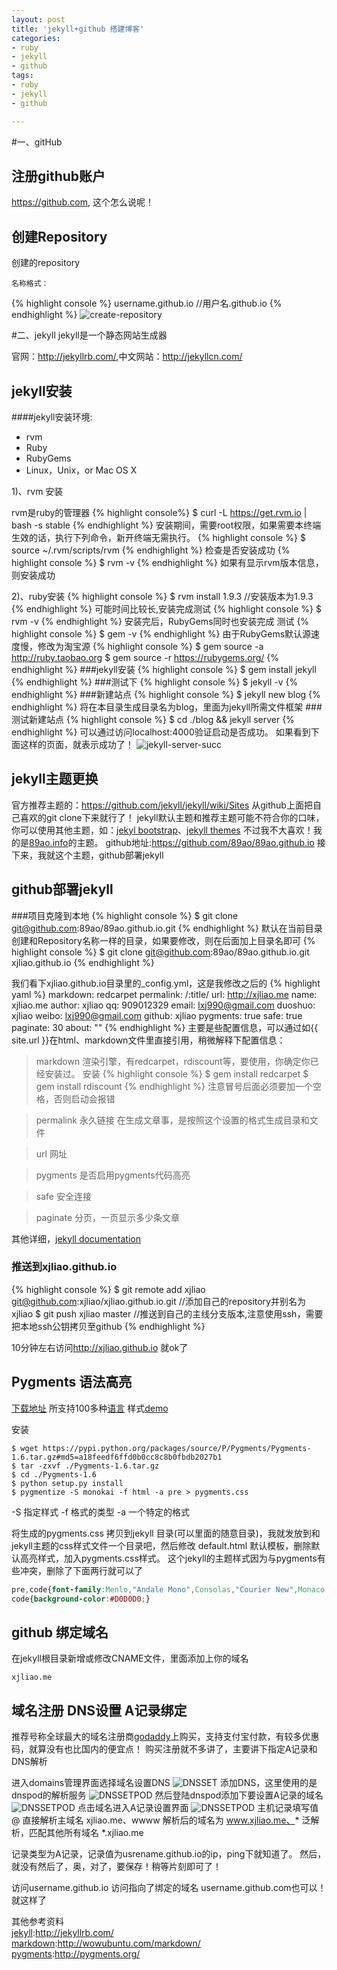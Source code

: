 ```yaml
---
layout: post
title: 'jekyll+github 搭建博客'
categories:
- ruby
- jekyll
- github
tags:
- ruby
- jekyll
- github

---
```


#一、gitHub
## 注册github账户
<https://github.com>, 这个怎么说呢！
## 创建Repository
创建的repository
```
名称格式：
```
{% highlight console %}
username.github.io  //用户名.github.io
{% endhighlight %}
![create-repository](/assets/jekyll-github/create-repository.jpg)

#二、jekyll
jekyll是一个静态网站生成器

官网：<http://jekyllrb.com/>,中文网站：<http://jekyllcn.com/>

## jekyll安装
####jekyll安装环境:
- rvm
- Ruby
- RubyGems
- Linux，Unix，or Mac OS X

1)、rvm 安装

rvm是ruby的管理器
{% highlight console%}
$ curl -L https://get.rvm.io | bash -s stable
{% endhighlight %}
安装期间，需要root权限，如果需要本终端生效的话，执行下列命令，新开终端无需执行。
{% highlight console %}
$ source ~/.rvm/scripts/rvm
{% endhighlight %}
检查是否安装成功
{% highlight console %}
$ rvm -v
{% endhighlight %}
如果有显示rvm版本信息，则安装成功

2)、ruby安装
{% highlight console %}
$ rvm install 1.9.3 //安装版本为1.9.3
{% endhighlight %}
可能时间比较长,安装完成测试
{% highlight console %}
$ rvm -v
{% endhighlight %}
安装完后，RubyGems同时也安装完成
测试
{% highlight console %}
$ gem -v
{% endhighlight %}
由于RubyGems默认源速度慢，修改为淘宝源
{% highlight console %}
$ gem source -a http://ruby.taobao.org
$ gem source -r https://rubygems.org/
{% endhighlight %}
###jekyll安装
{% highlight console %}
$ gem install jekyll
{% endhighlight %}
###测试下
{% highlight console %}
$ jekyll -v
{% endhighlight %}
###新建站点
{% highlight console %}
$ jekyll new blog
{% endhighlight %}
将在本目录生成目录名为blog，里面为jekyll所需文件框架
###测试新建站点
{% highlight console %}
$ cd ./blog && jekyll server
{% endhighlight %}
可以通过访问localhost:4000验证启动是否成功。
如果看到下面这样的页面，就表示成功了！
![jekyll-server-succ](/assets/jekyll-github/jekyll-server-succ.png)

## jekyll主题更换
官方推荐主题的：<https://github.com/jekyll/jekyll/wiki/Sites>
从github上面把自己喜欢的git clone下来就行了！
jekyll默认主题和推荐主题可能不符合你的口味，你可以使用其他主题，如：[jekyl bootstrap](http://jekyllbootstrap.com/)、[jekyll themes](http://jekyllthemes.org/)
不过我不大喜欢！我的是[89ao.info](http://89ao.info/)的主题。
github地址:<https://github.com/89ao/89ao.github.io>
接下来，我就这个主题，github部署jekyll

## github部署jekyll
###项目克隆到本地
{% highlight console %}
$ git clone git@github.com:89ao/89ao.github.io.git
{% endhighlight %}
默认在当前目录创建和Repository名称一样的目录，如果要修改，则在后面加上目录名即可
{% highlight console %}
$ git clone git@github.com:89ao/89ao.github.io.git xjliao.github.io
{% endhighlight %}

我们看下xjliao.github.io目录里的_config.yml，这是我修改之后的
{% highlight yaml %}
markdown: redcarpet
permalink: /:title/
url: http://xjliao.me 
name: xjliao.me 
author: xjliao
qq: 909012329 
email: lxj990@gmail.com 
duoshuo: xjliao 
weibo: lxj990@gmail.com 
github: xjliao
pygments: true
safe: true
paginate: 30
about: ""
{% endhighlight %}
主要是些配置信息，可以通过如{{ site.url }}在html、markdown文件里直接引用，稍微解释下配置信息：
>markdown 渲染引擎，有redcarpet，rdiscount等，要使用，你确定你已经安装过。
安装
{% highlight console %}
$ gem install redcarpet
$ gem install rdiscount
{% endhighlight %}
注意冒号后面必须要加一个空格，否则启动会报错

>permalink 永久链接 在生成文章事，是按照这个设置的格式生成目录和文件

>url 网址

>pygments 是否启用pygments代码高亮

>safe 安全连接

>paginate 分页，一页显示多少条文章

其他详细，[jekyll documentation](http://jekyllcn.com/docs/home/)

### 推送到xjliao.github.io
{% highlight console %}
$ git remote add xjliao git@github.com:xjliao/xjliao.github.io.git //添加自己的repository并别名为xjliao
$ git push xjliao master //推送到自己的主线分支版本,注意使用ssh，需要把本地ssh公钥拷贝至github
{% endhighlight %}

10分钟左右访问<http://xjliao.github.io> 就ok了

## Pygments 语法高亮
[下载地址](https://pypi.python.org/pypi/Pygments 'download') 所支持100多种[语言](http://pygments.org/languages/) 样式[demo](http://pygments.org/demo/)

安装

```console
$ wget https://pypi.python.org/packages/source/P/Pygments/Pygments-1.6.tar.gz#md5=a18feedf6ffd0b0cc8c8b0fbdb2027b1
$ tar -zxvf ./Pygments-1.6.tar.gz
$ cd ./Pygments-1.6
$ python setup.py install
$ pygmentize -S monokai -f html -a pre > pygments.css
```
-S 指定样式 -f 格式的类型 -a 一个特定的格式

将生成的pygments.css 拷贝到jekyll 目录(可以里面的随意目录)，我就发放到和jekyll主题的css样式文件一个目录吧，然后修改 default.html 默认模板，删除默认高亮样式，加入pygments.css样式。
这个jekyll的主题样式因为与pygments有些冲突，删除了下面两行就可以了

```css
pre,code{font-family:Menlo,"Andale Mono",Consolas,"Courier New",Monaco,monospace;font-size:13px;}
code{background-color:#D0D0D0;}
```

## github 绑定域名
在jekyll根目录新增或修改CNAME文件，里面添加上你的域名

```text
xjliao.me
```

## 域名注册 DNS设置 A记录绑定
推荐号称全球最大的域名注册商[godaddy](http://www.godaddy.com/)上购买，支持支付宝付款，有较多优惠码，就算没有也比国内的便宜点！
购买注册就不多讲了，主要讲下指定A记录和DNS解析

进入domains管理界面选择域名设置DNS
![DNSSET](/assets/jekyll-github/godaddy-set-dns.png)
添加DNS，这里使用的是dnspod的解析服务
![DNSSETPOD](/assets/jekyll-github/godaddy-set-dns-dnspod.png)
然后登陆dnspod添加下要设置A记录的域名
![DNSSETPOD](/assets/jekyll-github/dns-pod-add-domain.png)
点击域名进入A记录设置界面
![DNSSETPOD](/assets/jekyll-github/dns-pod-add-a-record.png)
主机记录填写值  
@ 直接解析主域名 xjliao.me、wwww 解析后的域名为 www.xjliao.me、* 泛解析，匹配其他所有域名 *.xjliao.me

记录类型为A记录，记录值为usrename.github.io的ip，ping下就知道了。
然后，就没有然后了，奥，对了，要保存！稍等片刻即可了！  

访问username.github.io 访问指向了绑定的域名 username.github.com也可以！就这样了

其他参考资料  
[jekyll](http://jekyllrb.com/):<http://jekyllrb.com/>  
[markdown](http://wowubuntu.com/markdown/):<http://wowubuntu.com/markdown/>  
[pygments](http://pygments.org/):<http://pygments.org/>
